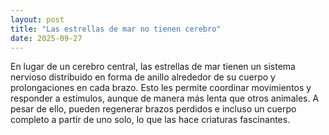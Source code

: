 ```yaml
---
layout: post
title: "Las estrellas de mar no tienen cerebro"
date: 2025-09-27
---
```

En lugar de un cerebro central, las estrellas de mar tienen un sistema nervioso distribuido en forma de anillo alrededor de su cuerpo y prolongaciones en cada brazo. Esto les permite coordinar movimientos y responder a estímulos, aunque de manera más lenta que otros animales. A pesar de ello, pueden regenerar brazos perdidos e incluso un cuerpo completo a partir de uno solo, lo que las hace criaturas fascinantes.
